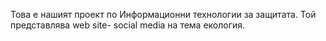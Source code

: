 Това е нашият проект по Информационни технологии за защитата. Той представлява web site- social media на тема екология.
